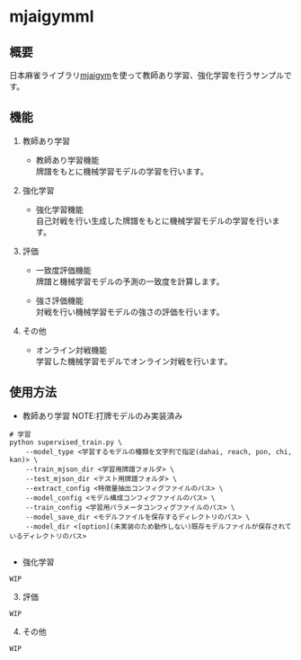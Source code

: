 # mjaigymml
## 概要
日本麻雀ライブラリ[mjaigym](https://github.com/rick0000/mjaigym)を使って教師あり学習、強化学習を行うサンプルです。  


## 機能
1. 教師あり学習
    * 教師あり学習機能  
        牌譜をもとに機械学習モデルの学習を行います。

2. 強化学習
    * 強化学習機能  
        自己対戦を行い生成した牌譜をもとに機械学習モデルの学習を行います。

3. 評価
    * 一致度評価機能  
        牌譜と機械学習モデルの予測の一致度を計算します。

    * 強さ評価機能  
        対戦を行い機械学習モデルの強さの評価を行います。

4. その他
    * オンライン対戦機能  
        学習した機械学習モデルでオンライン対戦を行います。
    

## 使用方法
* 教師あり学習
NOTE:打牌モデルのみ実装済み
```
# 学習
python supervised_train.py \
    --model_type <学習するモデルの種類を文字列で指定(dahai, reach, pon, chi, kan)> \
    --train_mjson_dir <学習用牌譜フォルダ> \
    --test_mjson_dir <テスト用牌譜フォルダ> \
    --extract_config <特徴量抽出コンフィグファイルのパス> \
    --model_config <モデル構成コンフィグファイルのパス> \
    --train_config <学習用パラメータコンフィグファイルのパス> \
    --model_save_dir <モデルファイルを保存するディレクトリのパス> \
    --model_dir <[option](未実装のため動作しない)既存モデルファイルが保存されているディレクトリのパス>
    

```

* 強化学習
```
WIP
```

3. 評価
```
WIP
```

4. その他
```
WIP
```
